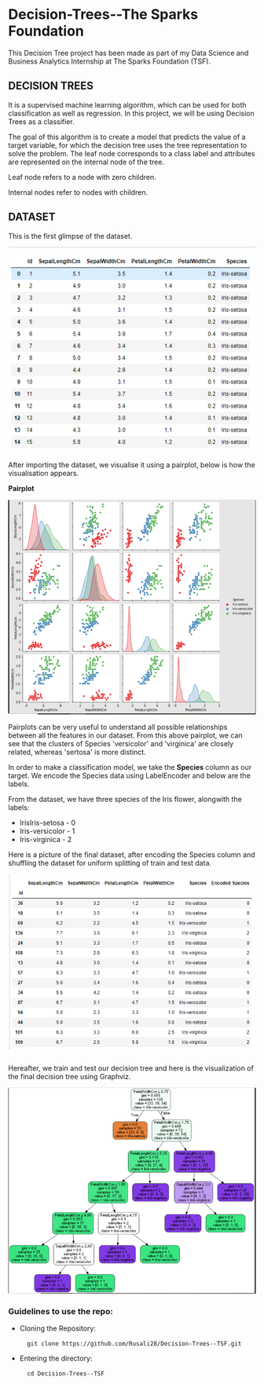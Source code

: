 # Decision-Trees--The Sparks Foundation

This Decision Tree project has been made as part of my Data Science and Business Analytics Internship at The Sparks Foundation (TSF).

## DECISION TREES
It is a supervised machine learning algorithm, which can be used for both classification as well as regression. In this project, we will be using Decision Trees as a classifier.

The goal of this algorithm is to create a model that predicts the value of a target variable, for which the decision tree uses the tree representation to solve the problem. The leaf node corresponds to a class label and attributes are represented on the internal node of the tree.

Leaf node refers to a node with zero children.

Internal nodes refer to nodes with children.

## DATASET
This is the first glimpse of the dataset.

![Dataset](https://github.com/Rusali28/Decision-Trees--TSF/blob/main/Images/dataset.PNG)



After importing the dataset, we visualise it using a pairplot, below is how the visualisation appears.


**Pairplot**

![PairPlot](https://github.com/Rusali28/Decision-Trees--TSF/blob/main/Images/Pairplot.PNG)

Pairplots can be very useful to understand all possible relationships between all the features in our dataset. From this above pairplot, we can see that the clusters of Species 'versicolor' and 'virginica' are closely related, whereas 'sertosa' is more distinct.




In order to make a classification model, we take the **Species** column as our target. We encode the Species data using LabelEncoder and below are the labels.


From the dataset, we have three species of the Iris flower, alongwith the labels:
+ IrisIris-setosa   -  0
+ Iris-versicolor  -  1
+ Iris-virginica   -  2

Here is a picture of the final dataset, after encoding the Species column and shuffling the dataset for uniform splitting of train and test data.

![Final_Data](https://github.com/Rusali28/Decision-Trees--TSF/blob/main/Images/final%20dataset.PNG)


Hereafter, we train and test our decision tree and here is the visualization of the final decision tree using Graphviz.

![Graphviz](https://github.com/Rusali28/Decision-Trees--TSF/blob/main/Images/visual-graphviz.PNG)






### Guidelines to use the repo:
- Cloning the Repository: 

        git clone https://github.com/Rusali28/Decision-Trees--TSF.git
        
- Entering the directory: 

        cd Decision-Trees--TSF


